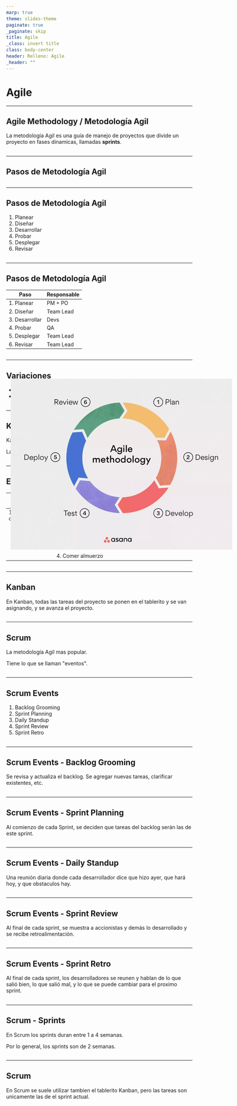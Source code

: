 ```yaml
---
marp: true
theme: slides-theme
paginate: true
_paginate: skip
title: Agile
_class: invert title
class: body-center
header: Relleno: Agile
_header: ""
---
```


# Agile

---

## Agile Methodology / Metodología Agil

La metodología Agil es una guía de manejo de proyectos que divide un proyecto en fases dinamicas, llamadas **sprints**.

##

---

<style scoped>
  img {
    position: absolute;
    top: 27%;
    left: 25%;
    width: 600px;
  }
</style>

## Pasos de Metodología Agil

![img](../assets/filler/agile.webp)

##

---

## Pasos de Metodología Agil

1. Planear
2. Diseñar
3. Desarrollar
4. Probar
5. Desplegar
6. Revisar

##

---

## Pasos de Metodología Agil

| Paso           | Responsable |
| -------------- | ----------- |
| 1. Planear     | PM + PO     |
| 2. Diseñar     | Team Lead   |
| 3. Desarrollar | Devs        |
| 4. Probar      | QA          |
| 5. Desplegar   | Team Lead   |
| 6. Revisar     | Team Lead   |

##

---

## Variaciones

- Kanban
- Scrum

##

---

## Kanban

Kanban es un tablerito con columnas y notitas.

Las columnas son etapas de desarrollo, las notitas son las tareas.

##

---

## Ejemplo de Kanban

| Pendientes       | En desarrollo         | En revision | Terminadas        |
| ---------------- | --------------------- | ----------- | ----------------- |
| 1. Comprar carne |                       |             |                   |
|                  | 2. Hacer diapositivas |             |                   |
|                  |                       |             | 3. Hacer almuerzo |
|                  | 4. Comer almuerzo     |             |                   |

##

---

## Kanban

En Kanban, todas las tareas del proyecto se ponen en el tablerito y se van asignando, y se avanza el proyecto.

##

---

## Scrum

La metodología Agil mas popular.

Tiene lo que se llaman "eventos".

##

---

## Scrum Events

1. Backlog Grooming
2. Sprint Planning
3. Daily Standup
4. Sprint Review
5. Sprint Retro

##

---

## Scrum Events - Backlog Grooming

Se revisa y actualiza el backlog. Se agregar nuevas tareas, clarificar existentes, etc.

##

---

## Scrum Events - Sprint Planning

Al comienzo de cada Sprint, se deciden que tareas del backlog serán las de este sprint.

##

---

## Scrum Events - Daily Standup

Una reunión diaria donde cada desarrollador dice que hizo ayer, que hará hoy, y que obstaculos hay.

##

---

## Scrum Events - Sprint Review

Al final de cada sprint, se muestra a accionistas y demás lo desarrollado y se recibe retroalimentación.

##

---

## Scrum Events - Sprint Retro

Al final de cada sprint, los desarrolladores se reunen y hablan de lo que salió bien, lo que salió mal, y lo que se puede cambiar para el proximo sprint.

##

---

## Scrum - Sprints

En Scrum los sprints duran entre 1 a 4 semanas.

Por lo general, los sprints son de 2 semanas.

##

---

## Scrum

En Scrum se suele utilizar tambien el tablerito Kanban, pero las tareas son unicamente las de el sprint actual.

##

